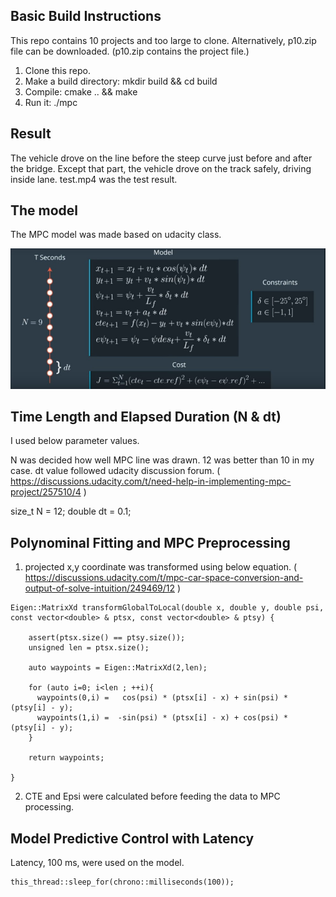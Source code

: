 [//]: # (Image References)
[image0]: ./resources/mpc_model.jpg 

## Basic Build Instructions

This repo contains 10 projects and too large to clone. Alternatively, p10.zip file can be downloaded. (p10.zip contains the project file.)

1. Clone this repo.
2. Make a build directory: mkdir build && cd build
3. Compile: cmake .. && make
4. Run it: ./mpc


## Result

The vehicle drove on the line before the steep curve just before and after the bridge. Except that part, the vehicle drove on the track safely, driving inside lane. test.mp4 was the test result.


## The model

The MPC model was made based on udacity class.

![alt text][image0]

## Time Length and Elapsed Duration (N & dt)

I used below parameter values. 

N was decided how well MPC line was drawn. 12 was better than 10 in my case.
dt value followed udacity discussion forum. 
( https://discussions.udacity.com/t/need-help-in-implementing-mpc-project/257510/4 )

size_t N = 12;
double dt = 0.1;


## Polynominal Fitting and MPC Preprocessing

1. projected x,y coordinate was transformed using below equation. 
( https://discussions.udacity.com/t/mpc-car-space-conversion-and-output-of-solve-intuition/249469/12 )



```
Eigen::MatrixXd transformGlobalToLocal(double x, double y, double psi, const vector<double> & ptsx, const vector<double> & ptsy) {

    assert(ptsx.size() == ptsy.size());
    unsigned len = ptsx.size();

    auto waypoints = Eigen::MatrixXd(2,len);

    for (auto i=0; i<len ; ++i){
      waypoints(0,i) =   cos(psi) * (ptsx[i] - x) + sin(psi) * (ptsy[i] - y);
      waypoints(1,i) =  -sin(psi) * (ptsx[i] - x) + cos(psi) * (ptsy[i] - y);  
    } 

    return waypoints;

}
```

2. CTE and Epsi were calculated before feeding the data to MPC processing.


## Model Predictive Control with Latency

Latency, 100 ms, were used on the model.

```
this_thread::sleep_for(chrono::milliseconds(100));
```